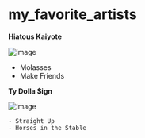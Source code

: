  # my_favorite_artists


   **Hiatous Kaiyote**

   ![image](https://th.bing.com/th/id/OIP.f1MjEisV9oc5Li53tIKcDgAAAA?rs=1&pid=ImgDetMain)

   - Molasses
   - Make Friends


  **Ty Dolla $ign**

  ![image](https://2.bp.blogspot.com/-lgX1tL5IzG4/Wy2pwGNvHKI/AAAAAAAAPgc/0tgFZYtqM_IUgDXaJn8JcrmK1phbVNbEACLcBGAs/s1600/new-ty-dolla-sign-1200x800-4.png)

    - Straight Up
    - Horses in the Stable 
